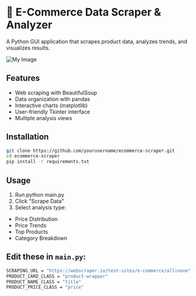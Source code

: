 # 🛒 E-Commerce Data Scraper & Analyzer

A Python GUI application that scrapes product data, analyzes trends, and visualizes results.

![My Image](https://raw.githubusercontent.com/your-username/your-repo/main/image.png?v=2)


## Features
- Web scraping with BeautifulSoup
- Data organization with pandas
- Interactive charts (matplotlib)
- User-friendly Tkinter interface
- Multiple analysis views

## Installation
```bash
git clone https://github.com/yourusername/ecommerce-scraper.git
cd ecommerce-scraper
pip install -r requirements.txt
```

## Usage
1. Run python main.py
2. Click "Scrape Data"
3. Select analysis type:
- Price Distribution
- Price Trends
- Top Products
- Category Breakdown

## Edit these in ```main.py```:
```bash
SCRAPING_URL = "https://webscraper.io/test-sites/e-commerce/allinone"
PRODUCT_CARD_CLASS = "product-wrapper"
PRODUCT_NAME_CLASS = "title" 
PRODUCT_PRICE_CLASS = "price"
```
